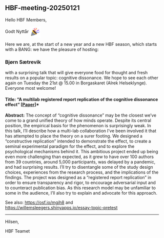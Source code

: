 ## HBF-meeting-20250121

Hello HBF Members,

Godt Nyttår <img src="./assets/nyttaar.png" width="35" style="vertical-align: middle;">

Here we are, at the start of a new year and a new HBF season, which starts with a BANG: we have the pleasure of hosting:
 
### Bjørn Sætrevik 

with a surprising talk that will give everyone food for thought and fresh results on a popular topic: cognitive dissonance. We hope to see each other again on Tuesday the 21st @ 15.00 in Borgaskaret (Alrek Helseklynge). Everyone most welcome!

#### Title: “A multilab registered report replication of the cognitive dissonance effect” [[Paper](https://journals.sagepub.com/doi/full/10.1177/25152459231213375)]*

**Abstract:** The concept of “cognitive dissonance” may be the closest we’ve come to a grand unified theory of how minds operate. Despite its central position, the empirical basis for the phenomenon is surprisingly weak. In this talk, I’ll describe how a multi-lab collaboration I’ve been involved it that has attempted to place the theory on a surer footing. We designed a “constructive replication” intended to demonstrate the effect, to create a seminal experimental paradigm for the effect, and to explore the psychological mechanisms behind it. This ambitious project ended up being even more challenging than expected, as it grew to have over 100 authors from 39 countries, around 5,000 participants, was delayed by a pandemic, and had surprising results. I’ll try to disentangle some of the study design choices, experiences from the research process, and the implications of the findings. The project was designed as a “registered report replication” in order to ensure transparency and rigor, to encourage adversarial input and to counteract publication bias. As this research model may be unfamiliar to some in the audience, I’ll also try to explain and advocate for this approach.

See also:  https://osf.io/mgjh8  and  https://willemsleegers.shinyapps.io/essay-topic-pretest 

-------

Hilsen,

HBF Teamet


<!--
First a talk at 1500 in Borgaskaret - Alrek,<br>
Second by a social gathering at 1900 is generously hosted at the home of Astri and Arvid 1800 at Haugeveien 11 - Nordnes (see attached file for more info about this beautiful location). I will order pizza from don Stefano (and we do a Vipps settlement: please email me for any dietary requirements) for anyone interested in that. You can bring your favorite drink(s)!
 
Please sign up for one or all of these events here: [skjemaker](https://skjemaker.app.uib.no/view.php?id=16396169)
 
Also, we are honored to have the host of the [Darwin Day 2024](https://darwin.uib.no), Prof. [Eva Jablonka](https://en.wikipedia.org/wiki/Eva_Jablonka), to give a talk at HBF about robots and consciousness on February 13 (see attached [pdf](./assets/Darwindagen_i_Bergen.pdf) for more information) – More on this soon!


### Talk by Magnus Bendixen Englund
But finally, opening the semester on the 30th and touching on subjects we have discussed earlier, **Magnus Bendixen Englund** tackles the ‘hard problem’ of consciousness, aka ‘the explanatory gap’ and further identifies a ‘meta-gap’ by those who take on various approaches to the gap. Solving the meta-gap should be the focus of consciousness science. 
 
#### Summary
Psychological individual differences (such as cognitive styles) lead to different positions on a central philosophical problem called "the explanatory gap" (also called "the hard problem"). This, in turn, makes different theories of consciousness adopt different explanatory targets for consciousness (access vs. phenomenal consciousness). Different explanatory targets then divide the empirical science into two camps, making consensus very difficult, not least since the philosophical concerns are likely implicit to most scientists. Scientists then arbitrarily pick a theory, much like they would pick a football team, which is likely based on their individual disposition, and not a rational decision. Alternatively, they attempt to make their own theory as they find the current proposals within the field to be unsatisfactory. The result is several dozen active empirical theories of consciousness, and an ocean of methodological issues. In sum, individual dispositions make it so consciousness science cannot reach an agreement on its most central issue, the explanatory gap, which in turn strongly affects how the empirical science is being performed. There is a "gap" between our positions on the explanatory gap, which I call the "meta-gap". Solving the meta-gap should be the focus of consciousness science, and requires other fields (such as psychology and sociology) to intervene. We need a sort of "meta-science", for example, a psychology of consciousness science, which sorts out the dispositional problems and makes us aware of them (ideally, self-aware). 

 #### Slides (click)  

 <a href="https://docs.google.com/presentation/d/14a_wJUqHPWZh_hNJ0BrnfpZIiNZIVPB_jhttmKMyszQ/pub?start=false&loop=false&delayms=60000"><img src="./assets/magnus-thesis-slide-20240130.png"></a>

Slides: [[pdf](./assets/HBF-Magnus-Slides-20240130.pdf)]  Thesis: [[BORA](https://bora.uib.no/bora-xmlui/handle/11250/3069995)] [[pdf](https://bora.uib.no/bora-xmlui/bitstream/handle/11250/3069995/master-thesis.pdf?sequence=1&isAllowed=y)]  Supervision: Prof. [Mark C. Price](https://www.uib.no/en/persons/Mark.C..Price)

I made an **overview of the papers in consciousness science that I found most illuminating** when I wrote my thesis [[link](https://app.litmaps.com/shared/99ffe6fb-4144-4a75-86d5-60905c11a9e0)]<br>
<The  bibliometric network is made with [Litmaps](https://www.litmaps.com); similar functionality is also provided by [Connected Papers](https://www.connectedpapers.com); see also [here](https://liu.cwp.libguides.com/c.php?g=225325&p=4966525), [here](https://github.com/Mat-Mueller/PyblioNet),  and [here](https://github.com/pybliometrics-dev/pybliometrics)>

<!--
https://app.litmaps.com/shared/99ffe6fb-4144-4a75-86d5-60905c11a9e0
 
<img src="magnus-thesis-slide-20240130.png" alt="Slide Thesis" width="600"/>

<a href="https://docs.google.com/presentation/d/14a_wJUqHPWZh_hNJ0BrnfpZIiNZIVPB_jhttmKMyszQ" target="_blank">View the full presentation</a>


----------

Best regards, 

Magda, Arvid & Eivind  
-->
